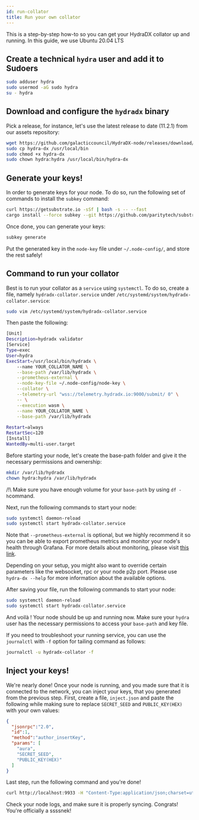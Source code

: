 ```yaml
---
id: run-collator
title: Run your own collator
---
```


This is a step-by-step how-to so you can get your HydraDX collator up and running. In this guide, we use Ubuntu 20.04 LTS

## Create a technical `hydra` user and add it to Sudoers

```bash
sudo adduser hydra
sudo usermod -aG sudo hydra
su - hydra
```

## Download and configure the `hydradx` binary

Pick a release, for instance, let's use the latest release to date (11.2.1) from our assets repository:

```bash
wget https://github.com/galacticcouncil/HydraDX-node/releases/download/v11.2.1/hydra-dx
sudo cp hydra-dx /usr/local/bin
sudo chmod +x hydra-dx
sudo chown hydra:hydra /usr/local/bin/hydra-dx

```

## Generate your keys!

In order to generate keys for your node. To do so, run the following set of commands to install the `subkey` command:

```bash
curl https://getsubstrate.io -sSf | bash -s -- --fast
cargo install --force subkey --git https://github.com/paritytech/substrate --version 2.0.1 --locked
```

Once done, you can generate your keys:

```bash
subkey generate
```

Put the generated key in the `node-key`  file under `~/.node-config/`, and store the rest safely!

## Command to run your collator

Best is to run your collator as a `service` using `systemctl`. To do so, create a file, namely `hydradx-collator.service` under `/etc/systemd/system/hydradx-collator.service`:

```bash
sudo vim /etc/systemd/system/hydradx-collator.service
```

Then paste the following:

```bash
[Unit]
Description=hydradx validator
[Service]
Type=exec
User=hydra
ExecStart=/usr/local/bin/hydradx \
    --name YOUR_COLLATOR_NAME \
    --base-path /var/lib/hydradx \
    --prometheus-external \
    --node-key-file ~/.node-config/node-key \
    --collator \
    --telemetry-url "wss://telemetry.hydradx.io:9000/submit/ 0" \
    -- \
    --execution wasm \
    --name YOUR_COLLATOR_NAME \
    --base-path /var/lib/hydradx
    
Restart=always
RestartSec=120
[Install]
WantedBy=multi-user.target
```

Before starting your node, let's create the base-path folder and give it the necessary permissions and ownership:

```bash
mkdir /var/lib/hydradx
chown hydra:hydra /var/lib/hydradx
```

/!\ Make sure you have enough volume for your `base-path` by using `df -h`command.

Next, run the following commands to start your node:

```bash
sudo systemctl daemon-reload
sudo systemctl start hydradx-collator.service
```

Note that `--prometheus-external` is optional, but we highly recommend it so you can be able to export prometheus metrics and monitor your node's health through Grafana. For more details about monitoring, please visit [this link](https://docs.hydradx.io/node_monitoring/).

Depending on your setup, you might also want to override certain parameters like the websocket, rpc or your node p2p port. Please use `hydra-dx --help` for more information about the available options.

After saving your file, run the following commands to start your node:

```bash
sudo systemctl daemon-reload
sudo systemctl start hydradx-collator.service
```

And voilà ! Your node should be up and running now. Make sure your `hydra` user has the necessary permissions to access your `base-path` and key file.

If you need to troubleshoot your running service, you can use the `journalctl` with `-f` option for tailing command as follows:

```bash
journalctl -u hydradx-collator -f 
```

## Inject your keys!

We're nearly done! Once your node is running, and you made sure that it is connected to the network, you can inject your keys, that you generated from the previous step. First, create a file, `inject.json` and paste the following while making sure to replace `SECRET_SEED` and `PUBLIC_KEY(HEX)` with your own values:

``` json
{
  "jsonrpc":"2.0",
  "id":1,
  "method":"author_insertKey",
  "params": [
    "aura",
    "SECRET_SEED",
    "PUBLIC_KEY(HEX)"
  ]
}
```

Last step, run the following command and you're done!

```bash
curl http://localhost:9933 -H "Content-Type:application/json;charset=utf-8" -d "@./inject.json"
```

Check your node logs, and make sure it is properly syncing. Congrats! You're officially a ssssnek!
